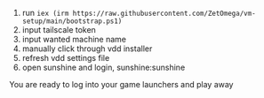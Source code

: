 1. run ```iex (irm https://raw.githubusercontent.com/ZetOmega/vm-setup/main/bootstrap.ps1)```
2. input tailscale token
3. input wanted machine name
4. manually click through vdd installer
5. refresh vdd settings file
6. open sunshine and login, sunshine:sunshine

You are ready to log into your game launchers and play away
